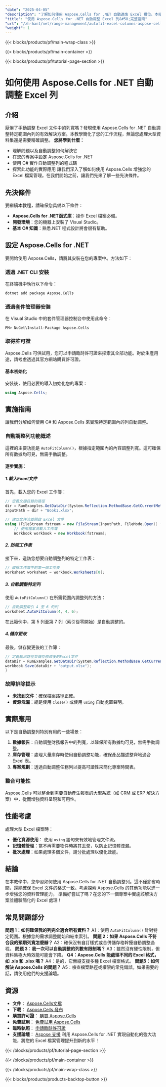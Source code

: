 ```yaml
---
"date": "2025-04-05"
"description": "了解如何使用 Aspose.Cells for .NET 自動適應 Excel 欄位。本指南涵蓋設定、C# 中的程式碼實作和實際應用。"
"title": "使用 Aspose.Cells for .NET 自動調整 Excel 列&#58;完整指南"
"url": "/zh-hant/net/range-management/autofit-excel-columns-aspose-cells-net/"
"weight": 1
---
```


{{< blocks/products/pf/main-wrap-class >}}

{{< blocks/products/pf/main-container >}}

{{< blocks/products/pf/tutorial-page-section >}}


# 如何使用 Aspose.Cells for .NET 自動調整 Excel 列
## 介紹
厭倦了手動調整 Excel 文件中的列寬嗎？發現使用 Aspose.Cells for .NET 自動調整特定範圍內列的有效解決方案。本教學簡化了您的工作流程，無論您處理大型資料集還是需要精確調整。
**您將學到什麼：**
- 理解問題以及自動調整如何解決它
- 在您的專案中設定 Aspose.Cells for .NET
- 使用 C# 實作自動調整列的程式碼
- 探索此功能的實際應用
讓我們深入了解如何使用 Aspose.Cells 增強您的 Excel 檔案管理。在我們開始之前，讓我們先來了解一些先決條件。
## 先決條件
要繼續本教程，請確保您具備以下條件：
- **Aspose.Cells for .NET函式庫**：操作 Excel 檔案必備。
- **開發環境**：您的機器上安裝了 Visual Studio。
- **基本 C# 知識**：熟悉.NET 程式設計將會很有幫助。
## 設定 Aspose.Cells for .NET
要開始使用 Aspose.Cells，請將其安裝在您的專案中。方法如下：
### 透過 .NET CLI 安裝
在終端機中執行以下命令：
```bash
dotnet add package Aspose.Cells
```
### 透過套件管理器安裝
在 Visual Studio 中的套件管理器控制台中使用此命令：
```plaintext
PM> NuGet\Install-Package Aspose.Cells
```
### 取得許可證
Aspose.Cells 可供試用，您可以申請臨時許可證來探索其全部功能。對於生產用途，請考慮透過其官方網站購買許可證。
#### 基本初始化
安裝後，使用必要的導入初始化您的專案：
```csharp
using Aspose.Cells;
```
## 實施指南
讓我們分解如何使用 C# 和 Aspose.Cells 來實現特定範圍內的列自動調整。
### 自動調整列功能概述
這裡的主要功能是 `AutoFitColumn()`，根據指定範圍內的內容調整列寬。這可確保所有數據均可見，無需手動調整。
#### 逐步實施：
##### 1.載入Excel文件
首先，載入您的 Excel 工作簿：
```csharp
// 定義文檔目錄的路徑
dir = RunExamples.GetDataDir(System.Reflection.MethodBase.GetCurrentMethod().DeclaringType);
InputPath = dir + "Book1.xlsx";

// 建立文件流並開啟 Excel 文件
using (FileStream fstream = new FileStream(InputPath, FileMode.Open)) {
    // 使用檔案流載入工作簿
    Workbook workbook = new Workbook(fstream);
```
##### 2. 訪問工作表
接下來，造訪您想要自動調整列的特定工作表：
```csharp
// 取得工作簿中的第一個工作表
Worksheet worksheet = workbook.Worksheets[0];
```
##### 3. 自動調整特定列
使用 `AutoFitColumn()` 在所需範圍內調整列的方法：
```csharp
// 自動調整索引 4 至 6 的列
worksheet.AutoFitColumn(4, 4, 6);
```
在此範例中，第 5 列至第 7 列（索引從零開始）是自動調整的。
##### 4.儲存更改
最後，儲存變更後的工作簿：
```csharp
// 定義輸出路徑並儲存修改後的Excel文件
dataDir = RunExamples.GetDataDir(System.Reflection.MethodBase.GetCurrentMethod().DeclaringType);
workbook.Save(dataDir + "output.xlsx");
}
```
### 故障排除提示
- **未找到文件**：確保檔案路徑正確。
- **資源洩漏**：總是使用 `Close()` 或使用 `using` 自動處置聲明。
## 實際應用
以下是自動調整列特別有用的一些場景：
1. **數據報告**：自動調整財務報告中的列寬，以確保所有數據均可見，無需手動調整。
2. **庫存管理**：處理大量庫存時使用自動調整功能，確保產品描述整齊地適合 Excel 表。
3. **專案規劃**：透過自動調整任務列以提高可讀性來簡化專案時間表。
### 整合可能性
Aspose.Cells 可以整合到需要自動產生報表的大型系統（如 CRM 或 ERP 解決方案）中，從而增強資料呈現和可用性。
## 性能考慮
處理大型 Excel 檔案時：
- **優化資源使用**： 使用 `using` 語句來有效地管理文件流。
- **記憶體管理**：當不再需要物件時將其丟棄，以防止記憶體洩漏。
- **批次處理**：如果處理多個文件，請分批處理以優化效能。
## 結論
在本教學中，您學習如何使用 Aspose.Cells for .NET 自動調整列。這不僅節省時間，還能確保 Excel 文件的格式一致。考慮探索 Aspose.Cells 的其他功能以進一步增強您的資料管理能力。
準備好嘗試了嗎？在您的下一個專案中實施該解決方案並體驗簡化的 Excel 處理！
## 常見問題部分
**問題 1：如何確保我的列完全適合所有資料？**
A1：使用 `AutoFitColumn()` 針對特定範圍。根據您的需求調整開始和結束索引。
**問題 2：如果 Aspose.Cells 不符合我的預期列寬怎麼辦？**
A2：確保沒有自訂樣式或合併儲存格幹擾自動調整過程。
**問題 3：我一次可以自動調整的列數有限制嗎？**
A3：雖然沒有硬性限制，但資料集極大時效能可能會下降。
**Q4：Aspose.Cells 能處理不同的 Excel 格式，如 .xls 和 .xlsx 嗎？**
A4：是的，它無縫支援多種 Excel 檔案格式。
**問題5：如何解決 Aspose.Cells 的問題？**
A5：檢查檔案路徑或權限的常見錯誤。如果需要的話，請使用他們的支援論壇。
## 資源
- **文件**： [Aspose.Cells文檔](https://reference.aspose.com/cells/net/)
- **下載**： [Aspose.Cells 發布](https://releases.aspose.com/cells/net/)
- **購買許可證**： [購買 Aspose.Cells](https://purchase.aspose.com/buy)
- **免費試用**： [免費試用 Aspose.Cells](https://releases.aspose.com/cells/net/)
- **臨時執照**： [申請臨時許可證](https://purchase.aspose.com/temporary-license/)
- **支援論壇**： [Aspose 支援](https://forum.aspose.com/c/cells/9)
利用 Aspose.Cells for .NET 實現自動化的強大功能，將您的 Excel 檔案管理提升到新的水平！

{{< /blocks/products/pf/tutorial-page-section >}}

{{< /blocks/products/pf/main-container >}}

{{< /blocks/products/pf/main-wrap-class >}}

{{< blocks/products/products-backtop-button >}}